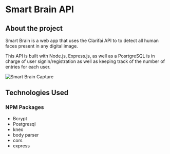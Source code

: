 # Smart Brain API
## About the project
Smart Brain is a web app that uses the Clarifai API to to detect all human faces present in any digital image. 

This API is built with Node.js, Express.js, as well as a PosrtgreSQL is in charge of user signin/registration as well as keeping track of the number of entries for each user.

![Smart Brain Capture](https://imgur.com/3SGGC2I.jpg)


## Technologies Used


### NPM Packages
- Bcrypt
- Postgresql
- knex
- body parser
- cors
- express

